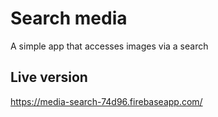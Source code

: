 # Search media 

A simple app that accesses images via a search

## Live version

https://media-search-74d96.firebaseapp.com/